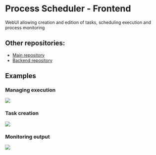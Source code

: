 # Process Scheduler - Frontend
WebUI allowing creation and edition of tasks, scheduling execution and process monitoring

## Other repositories:
- [Main repository](https://github.com/idfortytwo/pscheduler-prod)
- [Backend repository](https://github.com/idfortytwo/pscheduler-backend)

## Examples
### Managing execution
![](https://user-images.githubusercontent.com/17951356/172226516-aa6bf3ee-c9b4-4ab7-a082-eda60e7c5f4f.png)
### Task creation
![](https://user-images.githubusercontent.com/17951356/172227733-de074f74-679f-45b0-b6c0-08ec00e59d1e.png)
### Monitoring output
![](https://user-images.githubusercontent.com/17951356/172228055-f6c53048-c68f-43d2-846a-2fd802235497.png)
